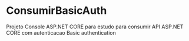 # ConsumirBasicAuth
Projeto Console ASP.NET CORE para estudo para consumir API ASP.NET CORE com autenticacao Basic authentication
